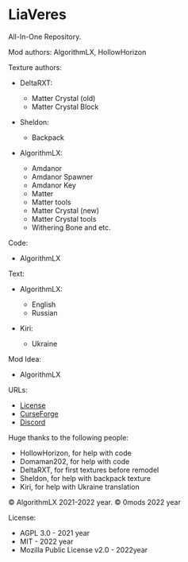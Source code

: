 # LiaVeres
All-In-One Repository.

Mod authors: AlgorithmLX, HollowHorizon

Texture authors:

- DeltaRXT:
  - Matter Crystal (old)
  - Matter Crystal Block

- Sheldon: 
  - Backpack

- AlgorithmLX:
  - Amdanor
  - Amdanor Spawner
  - Amdanor Key
  - Matter
  - Matter tools
  - Matter Crystal (new)
  - Matter Crystal tools 
  - Withering Bone and etc.

Code:
  - AlgorithmLX

Text: 
  - AlgorithmLX:
    - English
    - Russian

  - Kiri:
    - Ukraine

Mod Idea: 
  - AlgorithmLX

URLs:
  - [License](https://GitHub.com/0mods/LiaVeres/LICENSE)
  - [CurseForge](https://CurseForge.com/Minecraft/mc-mods/LiaVeres)
  - [Discord](https://discord.gg/e2Abs6XAYW)

Huge thanks to the following people:
  - HollowHorizon, for help with code
  - Domaman202, for help with code
  - DeltaRXT, for first textures before remodel
  - Sheldon, for help with backpack texture
  - Kiri, for help with Ukraine translation

© AlgorithmLX 2021-2022 year. © 0mods 2022 year

License: 
  - AGPL 3.0 - 2021 year
  - MIT - 2022 year
  - Mozilla Public License v2.0 - 2022year
